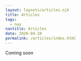 ```yaml
---
layout: layouts/articles.njk
title: Articles
tags:
  - nav
navtitle: Articles
date: 2020-04-20
permalink: /articles/index.html
---
```


Coming soon